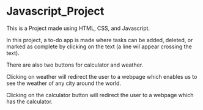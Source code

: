 # Javascript_Project
This is a Project made using HTML, CSS, and Javascript.

In this project, a to-do app is made where tasks can be added, deleted, or marked as complete by clicking on the text (a line wil appear crossing the text).

There are also two buttons for calculator and weather.

Clicking on weather will redirect the user to a webpage which enables us to see the weather of any city around the world.

Clicking on the calculator button will redirect the user to a webpage which has the calculator.
